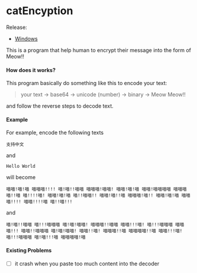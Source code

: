 # catEncyption

Release:
- [Windows](https://github.com/t41372/catEncyption-core/releases)



This is a program that help human to encrypt their message into the form of Meow!! 

#### How does it works?

This program basically do something like this to encode your text:

> your text -> base64 -> unicode (number) -> binary -> Meow Meow!!

and follow the reverse steps to decode text.

#### Example

For example, encode the following texts

~~~
支持中文
~~~

and

~~~
Hello World
~~~



will become

~~~
喵喵!喵!喵 喵喵喵!!!! 喵!喵!!喵喵 喵喵喵!喵喵! 喵喵!喵!喵 喵喵!喵喵喵喵 喵喵喵喵!!喵 喵!!!!喵! 喵喵!喵!喵 喵!!喵喵!! 喵喵!喵!!喵 喵喵喵!喵!! 喵喵!喵!喵 喵喵喵!!!! 喵喵!!!!喵 喵!!喵!!!
~~~

and

~~~
喵!喵!!喵喵 喵!!!喵喵喵 喵!喵!喵喵! 喵喵喵!!喵喵 喵喵!!!喵! 喵!!!喵喵喵 喵喵喵!!! 喵喵!!喵喵喵 喵!喵!喵喵! 喵喵!!喵! 喵喵喵!!喵 喵喵喵喵!!喵 喵喵!!!喵! 喵!!!喵喵喵 喵!喵!!!喵 喵喵喵喵!喵
~~~





#### Existing Problems

- [ ] it crash when you paste too much content into the decoder